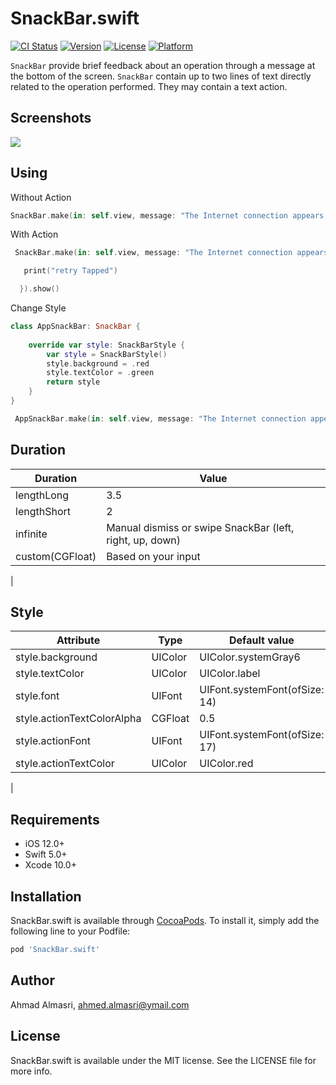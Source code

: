 # SnackBar.swift

[![CI Status](https://img.shields.io/travis/ahmed.almasri@ymail.com/SnackBar.swift.svg?style=flat)](https://travis-ci.org/ahmed.almasri@ymail.com/SnackBar.swift)
[![Version](https://img.shields.io/cocoapods/v/SnackBar.swift.svg?style=flat)](https://cocoapods.org/pods/SnackBar.swift)
[![License](https://img.shields.io/cocoapods/l/SnackBar.swift.svg?style=flat)](https://cocoapods.org/pods/SnackBar.swift)
[![Platform](https://img.shields.io/cocoapods/p/SnackBar.swift.svg?style=flat)](https://cocoapods.org/pods/SnackBar.swift)

`SnackBar` provide brief feedback about an operation through a message at the bottom of the screen. `SnackBar` contain up to two lines of text directly related to the operation performed. They may contain a text action.

## Screenshots

<img src="Screenshot/screenshot.gif">

## Using

Without Action

```Swift
SnackBar.make(in: self.view, message: "The Internet connection appears to be offline.", duration: .lengthLong).show()
```

With Action

```Swift
 SnackBar.make(in: self.view, message: "The Internet connection appears to be offline.", duration: .lengthLong).setAction(with: "Retry", action: {

   print("retry Tapped")

  }).show()
```

Change Style

```Swift
class AppSnackBar: SnackBar {
	
	override var style: SnackBarStyle {
		var style = SnackBarStyle()
		style.background = .red
		style.textColor = .green
		return style
	}
}

 AppSnackBar.make(in: self.view, message: "The Internet connection appears to be offline.", duration: .lengthLong).show()

```

## Duration

| Duration | Value  |
|----|---|
| lengthLong | 3.5 |
| lengthShort | 2 |
| infinite | Manual dismiss or swipe SnackBar (left, right, up, down)|
| custom(CGFloat) | Based on your input |
|

## Style

| Attribute | Type  |  Default value |
|----|---|--|
| style.background | UIColor | UIColor.systemGray6 |
| style.textColor | UIColor | UIColor.label |
| style.font | UIFont | UIFont.systemFont(ofSize: 14) |
| style.actionTextColorAlpha | CGFloat | 0.5 |
| style.actionFont | UIFont | UIFont.systemFont(ofSize: 17) |
| style.actionTextColor | UIColor | UIColor.red |
|

## Requirements

* iOS 12.0+
* Swift 5.0+
* Xcode 10.0+

## Installation

SnackBar.swift is available through [CocoaPods](https://cocoapods.org). To install
it, simply add the following line to your Podfile:

```ruby
pod 'SnackBar.swift'
```

## Author

Ahmad Almasri, ahmed.almasri@ymail.com

## License

SnackBar.swift is available under the MIT license. See the LICENSE file for more info.
